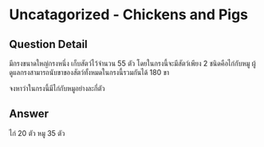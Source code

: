 # Uncatagorized - Chickens and Pigs
## Question Detail
มีกรงขนาดใหญ่กรงหนึ่ง เก็บสัตว์ไว้จำนวน 55 ตัว โดยในกรงนี้จะมีสัตว์เพียง 2 ชนิดคือไก่กับหมู ผู้ดูแลกรงสามารถนับขาของสัตว์ทั้งหมดในกรงนี้รวมกันได้ 180 ขา

จงหาว่าในกรงนี้มีไก่กับหมูอย่างละกี่ตัว

## Answer
ไก่ 20 ตัว
หมู 35 ตัว
